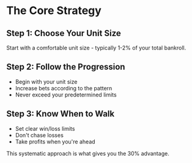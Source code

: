 # The Core Strategy

## Step 1: Choose Your Unit Size
Start with a comfortable unit size - typically 1-2% of your total bankroll.

## Step 2: Follow the Progression
- Begin with your unit size
- Increase bets according to the pattern
- Never exceed your predetermined limits

## Step 3: Know When to Walk
- Set clear win/loss limits
- Don't chase losses
- Take profits when you're ahead

This systematic approach is what gives you the 30% advantage. 